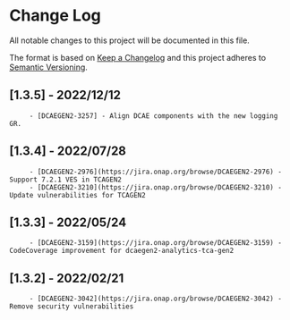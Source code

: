 # Change Log
All notable changes to this project will be documented in this file.

The format is based on [Keep a Changelog](http://keepachangelog.com/)
and this project adheres to [Semantic Versioning](http://semver.org/).
## [1.3.5] - 2022/12/12
         - [DCAEGEN2-3257] - Align DCAE components with the new logging GR.
         
## [1.3.4] - 2022/07/28
         - [DCAEGEN2-2976](https://jira.onap.org/browse/DCAEGEN2-2976) - Support 7.2.1 VES in TCAGEN2
         - [DCAEGEN2-3210](https://jira.onap.org/browse/DCAEGEN2-3210) - Update vulnerabilities for TCAGEN2

## [1.3.3] - 2022/05/24
         - [DCAEGEN2-3159](https://jira.onap.org/browse/DCAEGEN2-3159) - CodeCoverage improvement for dcaegen2-analytics-tca-gen2

## [1.3.2] - 2022/02/21
         - [DCAEGEN2-3042](https://jira.onap.org/browse/DCAEGEN2-3042) - Remove security vulnerabilities
